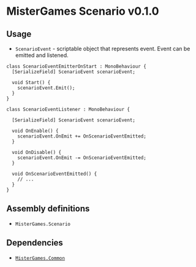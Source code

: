 # MisterGames Scenario v0.1.0

## Usage
- `ScenarioEvent` - scriptable object that represents event. Event can be emitted and listened.
```
class ScenarioEventEmitterOnStart : MonoBehaviour {
  [SerializeField] ScenarioEvent scenarioEvent;

  void Start() {
    scenarioEvent.Emit();
  }
}

class ScenarioEventListener : MonoBehaviour {
  
  [SerializeField] ScenarioEvent scenarioEvent;

  void OnEnable() {
    scenarioEvent.OnEmit += OnScenarioEventEmitted;
  }

  void OnDisable() {
    scenarioEvent.OnEmit -= OnScenarioEventEmitted;
  }

  void OnScenarioEventEmitted() {
    // ...
  }
}
```

## Assembly definitions
- `MisterGames.Scenario`

## Dependencies
- [`MisterGames.Common`](https://github.com/theverymistergames/unity-common/tree/master/Common)
